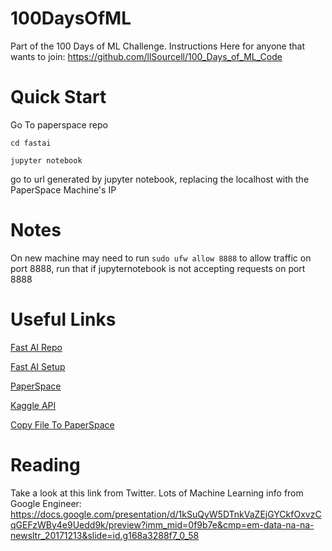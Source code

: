 # 100DaysOfML
Part of the 100 Days of ML Challenge. Instructions Here for anyone that wants to join: https://github.com/llSourcell/100_Days_of_ML_Code

# Quick Start

Go To paperspace repo

`cd fastai`

`jupyter notebook`

go to url generated by jupyter notebook, replacing the localhost with the PaperSpace Machine's IP

# Notes

On new machine may need to run `sudo ufw allow 8888` to allow traffic on port 8888, run that if jupyternotebook is not accepting requests on port 8888

# Useful Links

[Fast AI Repo](https://github.com/fastai/fastai)

[Fast AI Setup](https://github.com/reshamas/fastai_deeplearn_part1/blob/master/tools/paperspace.md)

[PaperSpace](https://www.paperspace.com/console)

[Kaggle API](https://github.com/Kaggle/kaggle-api)

[Copy File To PaperSpace](https://paperspace.zendesk.com/hc/en-us/articles/115000192993-How-do-I-get-files-from-my-computer-into-Paperspace-)

# Reading

Take a look at this link from Twitter. Lots of Machine Learning info from Google Engineer: https://docs.google.com/presentation/d/1kSuQyW5DTnkVaZEjGYCkfOxvzCqGEFzWBy4e9Uedd9k/preview?imm_mid=0f9b7e&cmp=em-data-na-na-newsltr_20171213&slide=id.g168a3288f7_0_58
